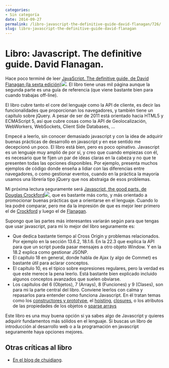```yaml
---
categories:
- Sin categoría
date: 2014-09-27
permalink: /libro-javascript-the-definitive-guide-david-flanagan/726/
slug: libro-javascript-the-definitive-guide-david-flanagan
---
```


# Libro: Javascript. The definitive guide. David Flanagan.

Hace poco terminé de leer [JavaScript. The definitive guide, de David Flanagan (la sexta edición)](http://www.amazon.es/gp/product/B00M0NQR34/ref=as_li_ss_tl?ie=UTF8&camp=3626&creative=24822&creativeASIN=B00M0NQR34&linkCode=as2&tag=conociabiert-21)![](http://ir-es.amazon-adsystem.com/e/ir?t=conociabiert-21&l=as2&o=30&a=B00M0NQR34). El libro tiene unas mil página aunque la segunda parte es una guía de referencia (que viene bastante bien para cuando trabajas off-line).

El libro cubre tanto el core del lenguaje como la API de cliente, es decir las funcionalidades que proporcionan los navegadores, y también tiene un capítulo sobre jQuery. A pesar de ser de 2011 está orientado hacia HTML5 y ECMAScript 5, así que cubre cosas como la API de Geolocalización, WebWorkers, WebSockets, Client Side Databases, …

Empecé a leerlo, sin conocer demasiado javascript y con la idea de adquirir buenas prácticas de desarrollo en javascript y en ese sentido me decepcionó un poco. El libro está bien, pero es poco opinativo. Javascript es un lenguaje muy amplió de por sí, y creo que cuando empiezas con él, es necesario que te fijen un par de ideas claras en la cabeza y no que te presenten todas las opciones disponibles. Por ejemplo, presenta muchos ejemplos de código donde enseña a lidiar con las diferencias entre navegadores, o como gestionar eventos, cuando en la práctica la mayoría usamos una librería tipo jQuery que nos abstraiga de esos problemas.

Mi próxima lectura seguramente será [Javascript, the good parts, de Douglas Crockford](http://www.amazon.es/gp/product/B0026OR2ZY/ref=as_li_ss_tl?ie=UTF8&camp=3626&creative=24822&creativeASIN=B0026OR2ZY&linkCode=as2&tag=conociabiert-21)![](http://ir-es.amazon-adsystem.com/e/ir?t=conociabiert-21&l=as2&o=30&a=B0026OR2ZY), que es bastante más corto, y más orientado a promocionar buenas prácticas que a orientarse en el lenguaje. Cuando lo lea podré comparar, pero me da la impresión de que es mejor leer primero el de [Crockford](http://www.crockford.com/) y luego el de [Flanagan](https://twitter.com/__DavidFlanagan).

Supongo que las partes más interesantes variarán según para que tengas que usar javascript, para mi lo mejor del libro seguramente es:

- Que dedica bastante tiempo al Cross Origin y problemas relacionados. Por ejemplo en la sección 13.6.2, 18.1.6. En la 22.3 que explica la API para que un script pueda pasar mensajes a otro objeto Window. Y en la 18.2 explica como gestionar JSONP.
- El capítulo 18 en general, donde habla de Ajax (y algo de Commet) es bastante útil para aclarar conceptos.
- El capítulo 10, es el típico sobre expresiones regulares, pero la verdad es que este merece la pena leerlo. Está bastante bien explicado incluido algunos conceptos avanzados que suelen obviarse.
- Los capítulos del 6 (Objetos), 7 (Arrays), 8 (Funciones) y 9 (Clases), son para mi la parte central del libro. Conviene leerlos con calma y repasarlos para entender como funciona Javascript. En él tratan temas como los [constructores y prototype](http://www.objectplayground.com/), el [hoisting](http://www.etnassoft.com/2010/12/26/hoisting-en-javascript/), [closures](https://developer.mozilla.org/es/docs/Web/JavaScript/Guide/Closures), o los <a>atributos de las propiedades de los objetos</a> o [sparse arrays](https://www.inkling.com/read/javascript-definitive-guide-david-flanagan-6th/chapter-7/sparse-arrays)

Este libro es una muy buena opción si ya sabes algo de Javascript y quieres adquirir fundamentos más sólidos en el lenguaje. Si buscas un libro de introducción al desarrollo web o a la programación en javascript seguramente haya opciones mejores.

## Otras críticas al libro

- [En el blog de chuidiang](http://blog.chuidiang.com/2013/03/29/he-leido-javascript-the-definitive-guide/).